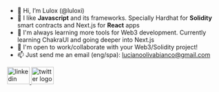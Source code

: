 - 👋 Hi, I’m Lulox (@luloxi)
- 👀 I like **Javascript** and its frameworks. Specially Hardhat for **Solidity** smart contracts and Next.js for **React** apps
- 🌱 I'm always learning more tools for Web3 development. Currently learning ChakraUI and going deeper into Next.js
- 💞️ I'm open to work/collaborate with your Web3/Solidity project!
- 📫 Just send me an email (eng/spa): lucianoolivabianco@gmail.com

<div align="left">
  <a href="https://www.linkedin.com/in/lulox/" target="_blank">
    <img src="https://raw.githubusercontent.com/maurodesouza/profile-readme-generator/master/src/assets/icons/social/linkedin/default.svg" width="52" height="40" alt="linkedin logo"  />
  </a>
  <a href="https://twitter.com/LuloxEth" target="_blank">
    <img src="https://raw.githubusercontent.com/maurodesouza/profile-readme-generator/master/src/assets/icons/social/twitter/default.svg" width="52" height="40" alt="twitter logo"  />
  </a>
</div>


